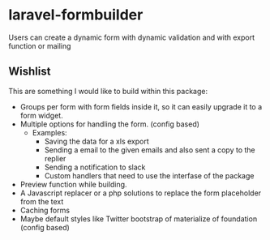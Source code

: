 # laravel-formbuilder
Users can create a dynamic form with dynamic validation and with export function or mailing

## Wishlist

This are something I would like to build within this package:

* Groups per form with form fields inside it, so it can easily upgrade it to a form widget.
* Multiple options for handling the form. (config based)
  * Examples:
    * Saving the data for a xls export
    * Sending a email to the given emails and also sent a copy to the replier
    * Sending a notification to slack
    * Custom handlers that need to use the interfase of the package
* Preview function while building.
* A Javascript replacer or a php solutions to replace the form placeholder from the text
* Caching forms
* Maybe default styles like Twitter bootstrap of materialize of foundation (config based)
